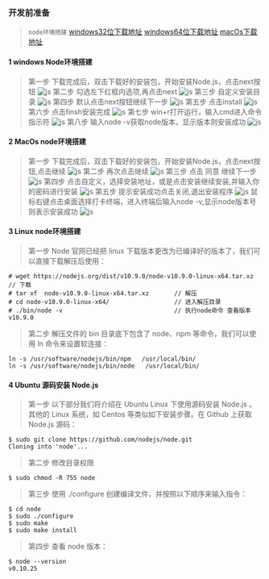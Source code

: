 ### 开发前准备
> ```node环境搭建```
[windows32位下载地址](https://npmmirror.com/mirrors/node/v16.13.2/node-v16.13.2-x86.msi)
[windows64位下载地址](https://npmmirror.com/mirrors/node/v16.13.2/node-v16.13.2-x64.msi)
[macOs下载地址](https://npmmirror.com/mirrors/node/v16.13.2/node-v16.13.2.pkg)
#### 1 windows Node环境搭建
> 第一步 下载完成后，双击下载好的安装包，开始安装Node.js，点击next按钮
![js](../../../resources/3-FunctionsAndApplications/6.developmentGuide/JavaScript/BeforeDevelopment/win1.png)
> 第二步 勾选左下红框内选项,再点击next
![js](../../../resources/3-FunctionsAndApplications/6.developmentGuide/JavaScript/BeforeDevelopment/win2.png)
> 第三步 自定义安装目录
![js](../../../resources/3-FunctionsAndApplications/6.developmentGuide/JavaScript/BeforeDevelopment/win3.png)
> 第四步 默认点击next按钮继续下一步
![js](../../../resources/3-FunctionsAndApplications/6.developmentGuide/JavaScript/BeforeDevelopment/win4.png)
> 第五步 点击install
![js](../../../resources/3-FunctionsAndApplications/6.developmentGuide/JavaScript/BeforeDevelopment/win5.png)
> 第六步 点击finsh安装完成
![js](../../../resources/3-FunctionsAndApplications/6.developmentGuide/JavaScript/BeforeDevelopment/win6.png)
> 第七步 win+r打开运行，输入cmd进入命令指示符
![js](../../../resources/3-FunctionsAndApplications/6.developmentGuide/JavaScript/BeforeDevelopment/cmd.png)
> 第八步 输入node -v获取node版本，显示版本则安装成功
![js](../../../resources/3-FunctionsAndApplications/6.developmentGuide/JavaScript/BeforeDevelopment/version.png)

#### 2 MacOs node环境搭建
> 第一步 下载完成后，双击下载好的安装包，开始安装Node.js，点击next按钮,点击继续
![js](../../../resources/3-FunctionsAndApplications/6.developmentGuide/JavaScript/BeforeDevelopment/mac1.png)
> 第二步 再次点击继续
![js](../../../resources/3-FunctionsAndApplications/6.developmentGuide/JavaScript/BeforeDevelopment/mac2.png)
> 第三步 点击 同意 继续下一步
![js](../../../resources/3-FunctionsAndApplications/6.developmentGuide/JavaScript/BeforeDevelopment/mac3.png)
> 第四步 点击自定义，选择安装地址，或是点击安装继续安装,并输入你的密码进行安装
![js](../../../resources/3-FunctionsAndApplications/6.developmentGuide/JavaScript/BeforeDevelopment/mac4.png)
> 第五步 提示安装成功点击关闭,退出安装程序
![js](../../../resources/3-FunctionsAndApplications/6.developmentGuide/JavaScript/BeforeDevelopment/mac5.png)
> 鼠标右键点击桌面选择打卡终端，进入终端后输入node -v,显示node版本号则表示安装成功
![js](../../../resources/3-FunctionsAndApplications/6.developmentGuide/JavaScript/BeforeDevelopment/mac6.png)

#### 3 Linux node环境搭建
> 第一步 Node 官网已经把 linux 下载版本更改为已编译好的版本了，我们可以直接下载解压后使用：
```
# wget https://nodejs.org/dist/v10.9.0/node-v10.9.0-linux-x64.tar.xz    // 下载
# tar xf  node-v10.9.0-linux-x64.tar.xz       // 解压
# cd node-v10.9.0-linux-x64/                  // 进入解压目录
# ./bin/node -v                               // 执行node命令 查看版本
v10.9.0
```
> 第二步 解压文件的 bin 目录底下包含了 node、npm 等命令，我们可以使用 ln 命令来设置软连接：
```
ln -s /usr/software/nodejs/bin/npm   /usr/local/bin/ 
ln -s /usr/software/nodejs/bin/node   /usr/local/bin/
```
#### 4 Ubuntu 源码安装 Node.js
> 第一步 以下部分我们将介绍在 Ubuntu Linux 下使用源码安装 Node.js 。 其他的 Linux 系统，如 Centos 等类似如下安装步骤。在 Github 上获取 Node.js 源码：
```
$ sudo git clone https://github.com/nodejs/node.git
Cloning into 'node'...
```
> 第二步 修改目录权限
```
$ sudo chmod -R 755 node
```
> 第三步 使用 ./configure 创建编译文件，并按照以下顺序来输入指令：
```
$ cd node
$ sudo ./configure
$ sudo make
$ sudo make install
```
> 第四步 查看 node 版本：
```
$ node --version
v0.10.25
```